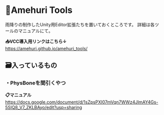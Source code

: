 # 🧰Amehuri Tools
雨降りの制作したUnity用Editor拡張たちを置いておくところです。
詳細は各ツールのマニュアルにて。  
  
**📥VCC導入用リンクはこちら↓**  
https://amehuri.github.io/amehuri_tools/

  
## 🗃️入っているもの
### ・PhysBoneを間引くやつ
**📋マニュアル**  
https://docs.google.com/document/d/1sZpsPXI07mVqn7WWz4JlmAY4Gs-5SIQ8_V7_ZKLBAyo/edit?usp=sharing

